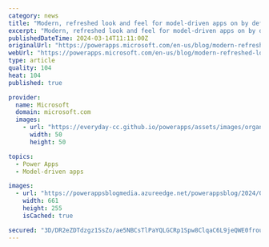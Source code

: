 ```yaml
---
category: news
title: "Modern, refreshed look and feel for model-driven apps on by default"
excerpt: "Modern, refreshed look and feel for model-driven apps on by default\n"
publishedDateTime: 2024-03-14T11:11:00Z
originalUrl: "https://powerapps.microsoft.com/en-us/blog/modern-refreshed-look-and-feel-for-model-driven-apps-on-by-default/"
webUrl: "https://powerapps.microsoft.com/en-us/blog/modern-refreshed-look-and-feel-for-model-driven-apps-on-by-default/"
type: article
quality: 104
heat: 104
published: true

provider:
  name: Microsoft
  domain: microsoft.com
  images:
    - url: "https://everyday-cc.github.io/powerapps/assets/images/organizations/microsoft.com-50x50.jpg"
      width: 50
      height: 50

topics:
  - Power Apps
  - Model-driven apps

images:
  - url: "https://powerappsblogmedia.azureedge.net/powerappsblog/2024/03/DateTimeEntryUpdates.gif"
    width: 661
    height: 255
    isCached: true

secured: "3D/DR2eZDTdzgz1SsZo/ae5NBCsTlPaYQLGCRp1Spw8ClqaC6L9jeQWE0frou8pKnrmB6LxU5VCSKFrKM0Yb1Myw2i95vp1QsXsQOlNRlFOZ+6QZdymxpDy3gQ9NZxMc8p3LjtOf0RdDRGtDRvdB2OD6Y+SY2Wt7PLb9rk3ktpmdKGjuK/0P1oZbsCR7RySpf4R/V3GJliES/EmY5+FJR2oopkJSNKDIC2JOaGajm7nsfibjHFOkXbAzlZD6o8eA4CscKhfHDodSDq6jsUUTR133UdhAyz1c/dXbc4JHZ9llIcZbnxM9yPsV/ZApOqyUEOji/ticdXc44fOSKgbg9xx1bnRslkzzfAeoQUu4Go0=;5j3gdy4wrd28uXSzHUoldQ=="
---
```


